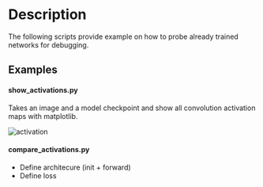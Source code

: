 # Description
The following scripts provide example on how to probe already trained networks for debugging.


## Examples
#### show_activations.py
Takes an image and a model checkpoint and show all convolution activation maps with matplotlib.

![activation](https://github.com/MathGaron/pytorch_toolbox/raw/develop/examples/probe/images/activations "cat's activation")


#### compare_activations.py
- Define architecure (init + forward)
- Define loss
